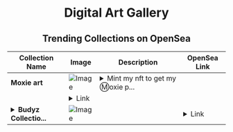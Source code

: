 <div align="center">

# Digital Art Gallery

## Trending Collections on OpenSea

| Collection Name                       | Image                                                                                     | Description                       | OpenSea Link                                                                                          |
|---------------------------------------|-------------------------------------------------------------------------------------------|-----------------------------------|--------------------------------------------------------------------------------------------------------|
| **Moxie art** | ![Image](https://i.seadn.io/s/raw/files/d022231e7aace68f0e4724a843527463.jpg?w=500&auto=format?w=200&auto=format) | <details><summary>Mint my nft to get my Ⓜ️oxie p...</summary>Mint my nft to get my Ⓜ️oxie pool 50.000. 
</details> | <details><summary>Link</summary>[Moxie art](https://opensea.io/collection/moxie-art)</details> |
| **<details><summary>Budyz Collectio...</summary>Budyz Collection V2</details>** | ![Image](https://i.seadn.io/s/raw/files/b4d9e5198c47b3b6ba04f11026ddb2bc.png?w=500&auto=format?w=200&auto=format) |  | <details><summary>Link</summary>[Budyz Collection V2](https://opensea.io/collection/budyz-collection-v2)</details> |

</div>